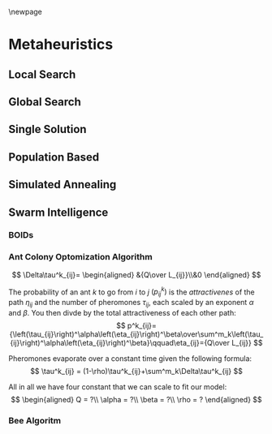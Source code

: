 \newpage

# Metaheuristics

## Local Search

## Global Search

## Single Solution

## Population Based

## Simulated Annealing

## Swarm Intelligence

### BOIDs

### Ant Colony Optomization Algorithm

$$
\Delta\tau^k_{ij}=
\begin{aligned}
    &{Q\over L_{ij}}\\&0
\end{aligned}
$$

The probability of an ant $k$ to go from $i$ to $j$ $\left(p^k_{ij}\right)$ is the *attractivenes* of the path $\eta_{ij}$ and the number of pheromones $\tau_{ij}$, each scaled by an exponent $\alpha$ and $\beta$. You then divde by the total attractiveness of each other path:
$$
p^k_{ij}={\left(\tau_{ij}\right)^\alpha\left(\eta_{ij}\right)^\beta\over\sum^m_k\left(\tau_{ij}\right)^\alpha\left(\eta_{ij}\right)^\beta}\qquad\eta_{ij}={Q\over L_{ij}}
$$

Pheromones evaporate over a constant time given the following formula:
$$
\tau^k_{ij} = (1-\rho)\tau^k_{ij}+\sum^m_k\Delta\tau^k_{ij}
$$

All in all we have four constant that we can scale to fit our model:
$$
\begin{aligned}
    Q = ?\\
    \alpha = ?\\
    \beta = ?\\
    \rho = ?
\end{aligned}
$$

### Bee Algoritm

